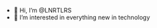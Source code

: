 - 👋 Hi, I’m @LNRTLRS
- 👀 I’m interested in everything new in technology
<!---
LNRTLRS/LNRTLRS is a ✨ special ✨ repository because its `README.md` (this file) appears on your GitHub profile.
You can click the Preview link to take a look at your changes.
--->
